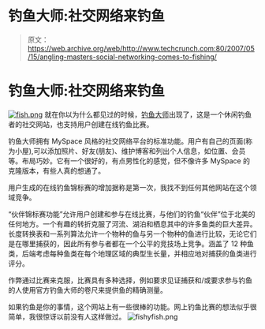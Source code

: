 # 钓鱼大师:社交网络来钓鱼

> 原文：<https://web.archive.org/web/http://www.techcrunch.com:80/2007/05/15/angling-masters-social-networking-comes-to-fishing/>

# 钓鱼大师:社交网络来钓鱼

[![fish.png](img/12fe23b20949927ce0817d154e39f421.png)](https://web.archive.org/web/20220627091707/http://www.anglingmasters.com/) 就在你以为什么都见过的时候，[钓鱼大师](https://web.archive.org/web/20220627091707/http://www.anglingmasters.com/)出现了，这是一个休闲钓鱼者的社交网站，也支持用户创建在线钓鱼比赛。

钓鱼大师拥有 MySpace 风格的社交网络平台的标准功能。用户有自己的页面(称为小屋),可以添加照片、好友(朋友)、维护博客和列出个人信息，如位置、会员等。布局巧妙。它有一个很好的，有点男性化的感觉，但不像许多 MySpace 的克隆版本，有些人真的想通了。

用户生成的在线钓鱼锦标赛的增加据称是第一次，我找不到任何其他网站在这个领域竞争。

“伙伴锦标赛功能”允许用户创建和参与在线比赛，与他们的钓鱼“伙伴”位于北美的任何地方。一个有趣的转折克服了河流、湖泊和栖息其中的许多鱼类的巨大差异。长度转换表和一系列算法允许一个物种的鱼与另一个物种的鱼进行比较，无论它们是在哪里捕获的，因此所有参与者都在一个公平的竞技场上竞争。涵盖了 12 种鱼类，后端考虑每种鱼类在每个地理区域的典型生长量，并相应地对捕获的鱼类进行评分。

作弊通过比赛来克服，比赛具有多种选择，例如要求见证捕获和/或要求参与钓鱼的人使用官方钓鱼大师的卷尺来提供鱼的精确测量。

如果钓鱼是你的事情，这个网站上有一些很棒的功能。网上钓鱼比赛的想法似乎很简单，我很惊讶以前没有人这样做过。
![fishyfish.png](img/498ce72bedf6ab5e39981de8697b03e6.png)
